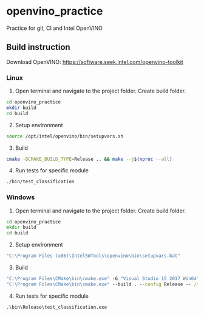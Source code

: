 # openvino_practice
Practice for git, CI and Intel OpenVINO

## Build instruction

Download OpenVINO: https://software.seek.intel.com/openvino-toolkit

### Linux
1. Open terminal and navigate to the project folder. Create build folder.

  ```bash
  cd openvino_practice
  mkdir build
  cd build
  ```

2. Setup environment

  ```bash
  source /opt/intel/openvino/bin/setupvars.sh
  ```

3. Build

  ```bash
  cmake -DCMAKE_BUILD_TYPE=Release .. && make --j$(nproc --all)
  ```

4. Run tests for specific module

  ```bash
  ./bin/test_classification
  ```

### Windows
1. Open terminal and navigate to the project folder. Create build folder.

  ```bat
  cd openvino_practice
  mkdir build
  cd build
  ```

2. Setup environment

  ```bat
  "C:\Program Files (x86)\IntelSWTools\openvino\bin\setupvars.bat"
  ```

3. Build

  ```bat
  "C:\Program Files\CMake\bin\cmake.exe" -G "Visual Studio 15 2017 Win64" ..
  "C:\Program Files\CMake\bin\cmake.exe" --build . --config Release -- /m:4
  ```

4. Run tests for specific module

  ```bat
  .\bin\Release\test_classification.exe
  ```
